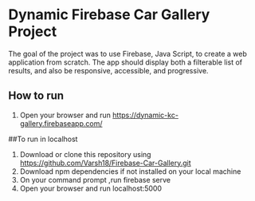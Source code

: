 # Dynamic Firebase Car Gallery Project

The goal of the project was to use Firebase, Java Script, to create a web application from scratch. The app should display both a filterable list of results, and also be responsive, accessible, and progressive.

## How to run

1. Open your browser and run https://dynamic-kc-gallery.firebaseapp.com/

##To run in localhost

1. Download or clone this repository using https://github.com/Varsh18/Firebase-Car-Gallery.git
2. Download npm dependencies if not installed on your local machine
3. On your command prompt ,run firebase serve
4. Open your browser and run localhost:5000
